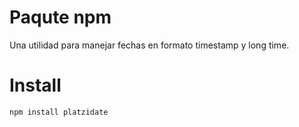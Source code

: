 # Paqute npm

Una utilidad para manejar fechas en formato timestamp y long time.

# Install

```bash
npm install platzidate
```
